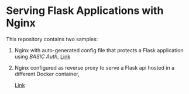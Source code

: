 # Serving Flask Applications with Nginx

This repository contains two samples:

1. Nginx with auto-generated config file that protects a Flask application using *BASIC Auth*, [Link](basic_auth)

2. Nginx configured as reverse proxy to serve a Flask api hosted in a different Docker container, 

   [Link](reverse_proxy)





